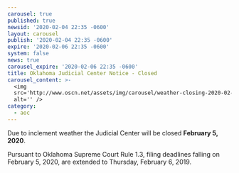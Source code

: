 ```yaml
---
carousel: true
published: true
newsid: '2020-02-04 22:35 -0600'
layout: carousel
publish: '2020-02-04 22:35 -0600'
expire: '2020-02-06 22:35 -0600'
system: false
news: true
carousel_expire: '2020-02-06 22:35 -0600'
title: Oklahoma Judicial Center Notice - Closed
carousel_content: >-
  <img
  src='http://www.oscn.net/assets/img/carousel/weather-closing-2020-02-05.jpg'
  alt='' />
category:
  - aoc
---
```

Due to inclement weather the Judicial Center will be closed **February 5, 2020**.

Pursuant to Oklahoma Supreme Court Rule 1.3, filing deadlines falling on February 5, 2020, are extended to Thursday, February 6, 2019.
